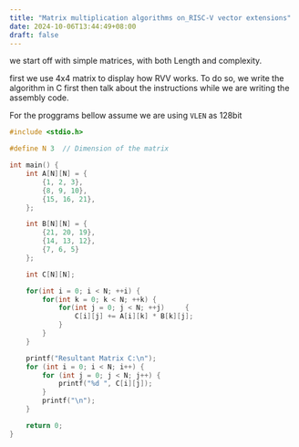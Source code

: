 ```yaml
---
title: "Matrix multiplication algorithms on_RISC-V vector extensions"
date: 2024-10-06T13:44:49+08:00
draft: false
---
```


we start off with simple matrices, with both Length and complexity.

first we use 4x4 matrix to display how RVV works. To do so, we write the algorithm in C first then talk about the instructions while we are writing the assembly code.

For the proggrams bellow assume we are using `VLEN` as 128bit

```c
#include <stdio.h>

#define N 3  // Dimension of the matrix

int main() {
    int A[N][N] = {
        {1, 2, 3},
        {8, 9, 10},
        {15, 16, 21},
    };

    int B[N][N] = {
        {21, 20, 19},
        {14, 13, 12},
        {7, 6, 5}
    };

    int C[N][N];

    for(int i = 0; i < N; ++i) {
        for(int k = 0; k < N; ++k) {
            for(int j = 0; j < N; ++j)     {
                C[i][j] += A[i][k] * B[k][j];
            }
        }
    }

    printf("Resultant Matrix C:\n");
    for (int i = 0; i < N; i++) {
        for (int j = 0; j < N; j++) {
            printf("%d ", C[i][j]);
        }
        printf("\n");
    }

    return 0;
}
```
